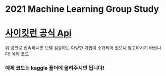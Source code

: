 # 2021 Machine Learning Group Study

# [사이킷런 공식 Api](https://scikit-learn.org/stable/modules/classes.html#module-sklearn.model_selection)
위 링크로 접속하시면 모델 검증하는 다양한 기법이 소개되어 있으니 참고하시기 바랍니다!
[예제 코드](https://github.com/dannylisa/ml-study/blob/main/%EB%A8%B8%EC%8B%A0%EB%9F%AC%EB%8B%9D/02.%20%EB%AA%A8%EB%8D%B8%20%ED%8F%89%EA%B0%80%20%EB%B0%8F%20%EC%84%A0%ED%83%9D/kaggle/%EC%98%88%EC%A0%9C%20%EC%BD%94%EB%93%9C.ipynb)


### 예제 코드는 kaggle 폴더에 올려주시면 됩니다!
